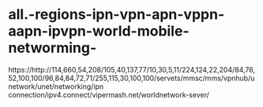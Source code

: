 # all.-regions-ipn-vpn-apn-vppn-aapn-ipvpn-world-mobile-networming-
https://http://114,660,54,208/105,40,137,77/10,30,5,11/224,124,22,204/84,76,52,100,100/96,84,84,72,71/255,115,30,100,100/servets/mmsc/mms/vpnhub/unetwork/unet/networking/ipn connection/ipv4.connect/vipermash.net/worldnetwork-sever/
